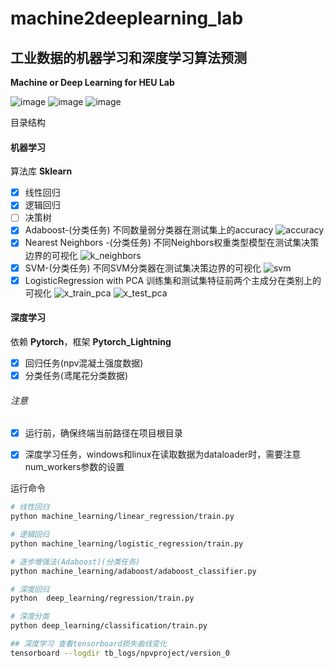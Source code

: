 # machine2deeplearning_lab
##  工业数据的机器学习和深度学习算法预测

**Machine or Deep Learning for HEU Lab**

![image](https://github.com/jinxianwei/CloudImg/assets/81373517/c08e2c56-179c-4568-8eeb-ae0047103c04)
![image](https://github.com/jinxianwei/CloudImg/assets/81373517/ddbe8b3e-02a5-42a9-8bb9-d53cb3792ce0)
![image](https://github.com/jinxianwei/CloudImg/assets/81373517/c452fb0b-675a-4ff0-b537-04af7506b1fe)

目录结构

#### 机器学习
算法库 **Sklearn**
- [x] 线性回归
- [x] 逻辑回归
- [ ] 决策树
- [x] Adaboost-(分类任务)
不同数量弱分类器在测试集上的accuracy
![accuracy](https://github.com/jinxianwei/CloudImg/assets/81373517/3c4c7afa-2e5e-4679-8852-81302ea6045a)
- [x] Nearest Neighbors -(分类任务)
不同Neighbors权重类型模型在测试集决策边界的可视化
![k_neighbors](https://github.com/jinxianwei/CloudImg/assets/81373517/4b25b680-c883-48e2-9846-357959fe7363)
- [x] SVM-(分类任务)
不同SVM分类器在测试集决策边界的可视化
![svm](https://github.com/jinxianwei/CloudImg/assets/81373517/2a154234-ba2a-45d8-88ef-0ea4bd59cabf)
- [x] LogisticRegression with PCA
训练集和测试集特征前两个主成分在类别上的可视化
![x_train_pca](https://github.com/jinxianwei/CloudImg/assets/81373517/00878756-df1f-4e64-a04b-213371fda10b)
![x_test_pca](https://github.com/jinxianwei/CloudImg/assets/81373517/d14fa1de-e5bf-46f2-8707-91d86bb2be21)
#### 深度学习
依赖 **Pytorch**，框架 **Pytorch_Lightning**
- [x] 回归任务(npv混凝土强度数据)
- [x] 分类任务(鸢尾花分类数据)

###### 注意
- [x]  运行前，确保终端当前路径在项目根目录

- [x]  深度学习任务，windows和linux在读取数据为dataloader时，需要注意num_workers参数的设置

运行命令
```bash
# 线性回归
python machine_learning/linear_regression/train.py

# 逻辑回归
python machine_learning/logistic_regression/train.py

# 逐步增强法(Adaboost)(分类任务)
python machine_learning/adaboost/adaboost_classifier.py

# 深度回归
python  deep_learning/regression/train.py

# 深度分类
python deep_learning/classification/train.py

## 深度学习 查看tensorboard损失曲线变化
tensorboard --logdir tb_logs/npvproject/version_0
```
